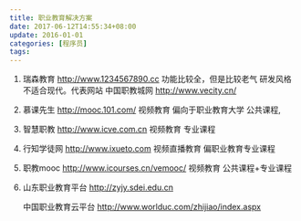 ```yaml
---
title: 职业教育解决方案
date: 2017-06-12T14:55:34+08:00
update: 2016-01-01
categories: [程序员]
tags:
---
```


1. 瑞森教育 http://www.1234567890.cc
 功能比较全，但是比较老气 研发风格不适合现代。代表网站 中国职教城网 http://www.vecity.cn/


2. 慕课先生 http://mooc.101.com/
  视频教育 偏向于职业教育大学 公共课程,

3. 智慧职教 http://www.icve.com.cn
  视频教育 专业课程

4. 行知学徒网 http://www.ixueto.com
  视频直播教育 偏职业教育专业课程

5. 职教mooc http://www.icourses.cn/vemooc/
   视频教育 公共课程+专业课程

6. 山东职业教育平台 http://zyjy.sdei.edu.cn

   中国职业教育云平台 http://www.worlduc.com/zhijiao/index.aspx
